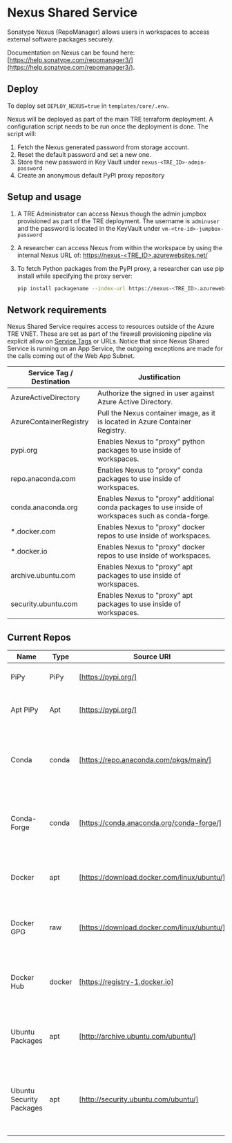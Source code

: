 # Nexus Shared Service

Sonatype Nexus (RepoManager) allows users in workspaces to access external software packages securely.

Documentation on Nexus can be found here: [https://help.sonatype.com/repomanager3/](https://help.sonatype.com/repomanager3/).

## Deploy

To deploy set `DEPLOY_NEXUS=true` in `templates/core/.env`.

Nexus will be deployed as part of the main TRE terraform deployment. A configuration script needs to be run once the deployment is done. The script will:

1. Fetch the Nexus generated password from storage account.
2. Reset the default password and set a new one.
3. Store the new password in Key Vault under `nexus-<TRE_ID>-admin-password`
4. Create an anonymous default PyPI proxy repository

## Setup and usage

1. A TRE Administrator can access Nexus though the admin jumpbox provisioned as part of the TRE deployment. The username is `adminuser` and the password is located in the KeyVault under `vm-<tre-id>-jumpbox-password`
2. A researcher can access Nexus from within the workspace by using the internal Nexus URL of: [https://nexus-<TRE_ID>.azurewebsites.net/](https://nexus-<TRE_ID>.azurewebsites.net/)
3. To fetch Python packages from the PyPI proxy, a researcher can use pip install while specifying the proxy server:

    ```bash
    pip install packagename --index-url https://nexus-<TRE_ID>.azurewebsites.net/repository/apt-pypi/simple
    ```

## Network requirements

Nexus Shared Service requires access to resources outside of the Azure TRE VNET. These are set as part of the firewall provisioning pipeline via explicit allow on [Service Tags](https://docs.microsoft.com/en-us/azure/virtual-network/service-tags-overview) or URLs.
Notice that since Nexus Shared Service is running on an App Service, the outgoing exceptions are made for the calls coming out of the Web App Subnet.

| Service Tag / Destination | Justification |
| --- | --- |
| AzureActiveDirectory | Authorize the signed in user against Azure Active Directory. |
| AzureContainerRegistry | Pull the Nexus container image, as it is located in Azure Container Registry.  |
| pypi.org | Enables Nexus to "proxy" python packages to use inside of workspaces. |
| repo.anaconda.com | Enables Nexus to "proxy" conda packages to use inside of workspaces. |
| conda.anaconda.org | Enables Nexus to "proxy" additional conda packages to use inside of workspaces such as conda-forge. |
| *.docker.com | Enables Nexus to "proxy" docker repos to use inside of workspaces. |
| *.docker.io | Enables Nexus to "proxy" docker repos to use inside of workspaces. |
| archive.ubuntu.com | Enables Nexus to "proxy" apt packages to use inside of workspaces. |
| security.ubuntu.com | Enables Nexus to "proxy" apt packages to use inside of workspaces. |

## Current Repos

| Name | Type | Source URI | Nexus URI | Usage |
| --- | --- | --- | --- | --- |
| PiPy | PiPy | [https://pypi.org/] | `https://nexus-<TRE_ID>.azurewebsites.net/repository/pypi/` | Allow use of pip commands. |
| Apt PiPy | Apt | [https://pypi.org/] | `https://nexus-<TRE_ID>.azurewebsites.net/repository/apt-pypi/` | Install pip via apt on Linux systems. |
| Conda | conda | [https://repo.anaconda.com/pkgs/main/] | `https://nexus-<TRE_ID>.azurewebsites.net/repository/conda/` | Configure conda to have access to default conda packages. |
| Conda-Forge | conda | [https://conda.anaconda.org/conda-forge/] | `https://nexus-<TRE_ID>.azurewebsites.net/repository/conda-forge/` | Configure conda to have access to conda-forge packages. |
| Docker | apt | [https://download.docker.com/linux/ubuntu/] | `https://nexus-<TRE_ID>.azurewebsites.net/repository/docker/` | Install Docker via apt on Linux systems.|
| Docker GPG | raw | [https://download.docker.com/linux/ubuntu/] | `https://nexus-<TRE_ID>.azurewebsites.net/repository/docker-public-key/` | Provide public key to sign apt source for above Docker apt. |
| Docker Hub | docker | [https://registry-1.docker.io] | `https://nexus-<TRE_ID>.azurewebsites.net/repository/docker-hub/` | Provide docker access to public images repo. |
| Ubuntu Packages | apt | [http://archive.ubuntu.com/ubuntu/] | `https://nexus-<TRE_ID>.azurewebsites.net/repository/ubuntu/` | Provide access to Ubuntu apt packages on Ubuntu systems. |
| Ubuntu Security Packages | apt | [http://security.ubuntu.com/ubuntu/] | `https://nexus-<TRE_ID>.azurewebsites.net/repository/ubuntu-security/` | Provide access to Ubuntu Security apt packages on Ubuntu systems. |
